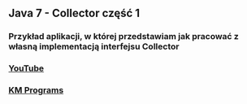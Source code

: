 ## Java 7 - Collector część 1

### Przykład aplikacji, w której przedstawiam jak pracować z własną implementacją interfejsu Collector

### [YouTube](https://www.youtube.com/watch?v=heIFbVts__0&list=PLCXqHvi_kahzG6YsoZrYQ6N4RLLkGJu7N&index=7)
### [KM Programs](https://km-programs.pl/)
